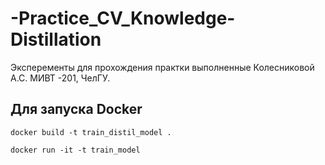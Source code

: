# -Practice_CV_Knowledge-Distillation

Эксперементы для прохождения практки выполненные Колесниковой А.С. МИВТ -201, ЧелГУ.

## Для запуска Docker
`docker build -t train_distil_model .`

`docker run -it -t train_model`
